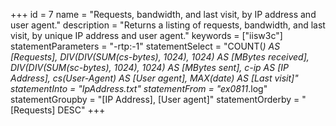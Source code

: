 +++
id = 7
name = "Requests, bandwidth, and last visit, by IP address and user agent."
description = "Returns a listing of requests, bandwidth, and last visit, by unique IP address and user agent."
keywords = ["iisw3c"]
statementParameters = "-rtp:-1"
statementSelect = "COUNT(*) AS [Requests], DIV(DIV(SUM(cs-bytes), 1024), 1024) AS [MBytes received], DIV(DIV(SUM(sc-bytes), 1024), 1024) AS [MBytes sent], c-ip AS [IP Address], cs(User-Agent) AS [User agent], MAX(date) AS [Last visit]"
statementInto = "IpAddress.txt"
statementFrom = "ex0811*.log"
statementGroupby = "[IP Address], [User agent]"
statementOrderby = "[Requests] DESC"
+++

